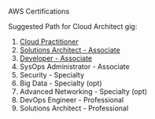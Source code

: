 AWS Certifications

Suggested Path for Cloud Architect gig:

1. [Cloud Practitioner](./cloud-practitioner/)
1. [Solutions Architect - Associate](./solutions-architect-associate/)
1. [Developer - Associate](./developer-associate/)
1. SysOps Administrator - Associate
1. Security - Specialty
1. Big Data - Specialty (opt)
1. Advanced Networking - Specialty (opt)
1. DevOps Engineer - Professional
1. Solutions Architect - Professional